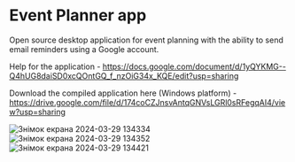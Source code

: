# Event Planner app
Open source desktop application for event planning with the ability to send email reminders using a Google account.

Help for the application - https://docs.google.com/document/d/1yQYKMG--Q4hUG8daiSD0xcQOntGQ_f_nzOiG34x_KQE/edit?usp=sharing

Download the compiled application here (Windows platform) - https://drive.google.com/file/d/174coCZJnsvAntqGNVsLGRl0sRFegqAI4/view?usp=sharing

![Знімок екрана 2024-03-29 134334](https://github.com/DilerFeed/Event-Planner-app/assets/33964247/79b408bf-8fa3-40a5-9681-af0ce005a189)
![Знімок екрана 2024-03-29 134352](https://github.com/DilerFeed/Event-Planner-app/assets/33964247/f10c14f5-811f-4702-9b68-546f427d5c70)
![Знімок екрана 2024-03-29 134421](https://github.com/DilerFeed/Event-Planner-app/assets/33964247/24247261-4e1b-4904-8720-a72be2a12086)
